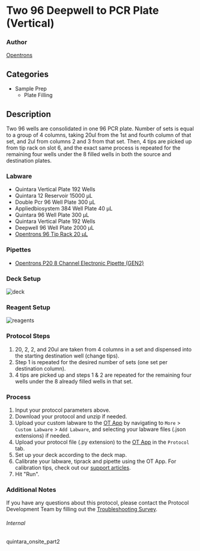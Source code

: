 # Two 96 Deepwell to PCR Plate (Vertical)


### Author
[Opentrons](https://opentrons.com/)


## Categories
* Sample Prep
	* Plate Filling


## Description
Two 96 wells are consolidated in one 96 PCR plate. Number of sets is equal to a group of 4 columns, taking 20ul from the 1st and fourth column of that set, and 2ul from columns 2 and 3 from that set. Then, 4 tips are picked up from tip rack on slot 6, and the exact same process is repeated for the remaining four wells under the 8 filled wells in both the source and destination plates.


### Labware
* Quintara Vertical Plate 192 Wells
* Quintara 12 Reservoir 15000 µL
* Double Pcr 96 Well Plate 300 µL
* Appliedbiosystem 384 Well Plate 40 µL
* Quintara 96 Well Plate 300 µL
* Quintara Vertical Plate 192 Wells
* Deepwell 96 Well Plate 2000 µL
* [Opentrons 96 Tip Rack 20 µL](https://shop.opentrons.com/collections/opentrons-tips/products/opentrons-10ul-tips)


### Pipettes
* [Opentrons P20 8 Channel Electronic Pipette (GEN2)](https://shop.opentrons.com/8-channel-electronic-pipette/)


### Deck Setup
![deck](https://opentrons-protocol-library-website.s3.amazonaws.com/custom-README-images/quintara_onsite_part2/deck.png)


### Reagent Setup
![reagents](https://opentrons-protocol-library-website.s3.amazonaws.com/custom-README-images/quintara-onsite/pt2/deck.png)


### Protocol Steps
1. 20, 2, 2, and 20ul are taken from 4 columns in a set and dispensed into the starting destination well (change tips).
2. Step 1 is repeated for the desired number of sets (one set per destination column).
3. 4 tips are picked up and steps 1 & 2 are repeated for the remaining four wells under the 8 already filled wells in that set.


### Process
1. Input your protocol parameters above.
2. Download your protocol and unzip if needed.
3. Upload your custom labware to the [OT App](https://opentrons.com/ot-app) by navigating to `More` > `Custom Labware` > `Add Labware`, and selecting your labware files (.json extensions) if needed.
4. Upload your protocol file (.py extension) to the [OT App](https://opentrons.com/ot-app) in the `Protocol` tab.
5. Set up your deck according to the deck map.
6. Calibrate your labware, tiprack and pipette using the OT App. For calibration tips, check out our [support articles](https://support.opentrons.com/en/collections/1559720-guide-for-getting-started-with-the-ot-2).
7. Hit "Run".


### Additional Notes
If you have any questions about this protocol, please contact the Protocol Development Team by filling out the [Troubleshooting Survey](https://protocol-troubleshooting.paperform.co/).


###### Internal
quintara_onsite_part2

